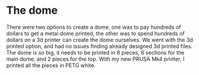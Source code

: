 # The dome

There were two options to create a dome, one was to pay hundreds of dollars to get a metal dome printed, the other was to spend hundreds of dollars on a 3d printer can create the dome ourselves. We went with the 3d printed option, and had no issues finding already designed 3d printed files. The dome is so big, it needs to be printed in 8 pieces, 6 sections for the main dome, and 2 pieces for the top. With my new PRUSA Mk4 printer, I printed all the pieces in PETG white. 
